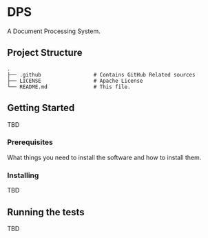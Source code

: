 # DPS

A Document Processing System.

## Project Structure

    .
    ├── .github                 # Contains GitHub Related sources
    ├── LICENSE                 # Apache License
    └── README.md               # This file.

## Getting Started

TBD

### Prerequisites

What things you need to install the software and how to install them.

### Installing

TBD

## Running the tests

TBD

